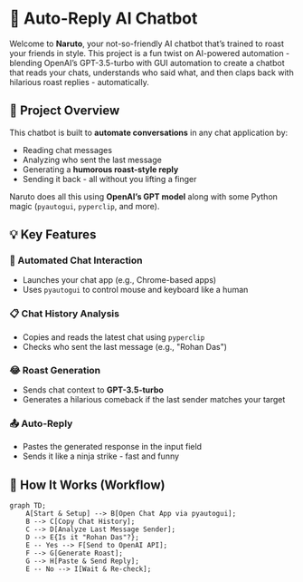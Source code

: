 # 🤖 Auto-Reply AI Chatbot

Welcome to **Naruto**, your not-so-friendly AI chatbot that’s trained to roast your friends in style. This project is a fun twist on AI-powered automation - blending OpenAI’s GPT-3.5-turbo with GUI automation to create a chatbot that reads your chats, understands who said what, and then claps back with hilarious roast replies - automatically.

## 📌 Project Overview

This chatbot is built to **automate conversations** in any chat application by:
- Reading chat messages
- Analyzing who sent the last message
- Generating a **humorous roast-style reply**
- Sending it back - all without you lifting a finger

Naruto does all this using **OpenAI’s GPT model** along with some Python magic (`pyautogui`, `pyperclip`, and more).

## 💡 Key Features

### 🔄 Automated Chat Interaction
- Launches your chat app (e.g., Chrome-based apps)
- Uses `pyautogui` to control mouse and keyboard like a human

### 📋 Chat History Analysis
- Copies and reads the latest chat using `pyperclip`
- Checks who sent the last message (e.g., "Rohan Das")

### 😂 Roast Generation
- Sends chat context to **GPT-3.5-turbo**
- Generates a hilarious comeback if the last sender matches your target

### 📤 Auto-Reply
- Pastes the generated response in the input field
- Sends it like a ninja strike - fast and funny

## 🧠 How It Works (Workflow)

```mermaid
graph TD;
    A[Start & Setup] --> B[Open Chat App via pyautogui];
    B --> C[Copy Chat History];
    C --> D[Analyze Last Message Sender];
    D --> E{Is it "Rohan Das"?};
    E -- Yes --> F[Send to OpenAI API];
    F --> G[Generate Roast];
    G --> H[Paste & Send Reply];
    E -- No --> I[Wait & Re-check];
```

